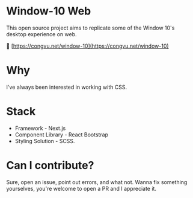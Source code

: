 # Window-10 Web

This open source project aims to replicate some of the Window 10's desktop experience on web.

🔗 [https://congvu.net/window-10](https://congvu.net/window-10)

# Why

I've always been interested in working with CSS.

# Stack

- Framework - Next.js
- Component Library - React Bootstrap
- Styling Solution - SCSS.


# Can I contribute?

Sure, open an issue, point out errors, and what not. Wanna fix something yourselves, you're welcome to open a PR and I appreciate it.
